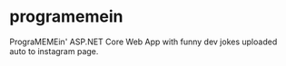 # programemein
PrograMEMEin' ASP.NET Core Web App with funny dev jokes uploaded auto to instagram page.

